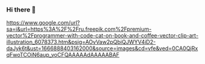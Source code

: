 ### Hi there 👋

https://www.google.com/url?sa=i&url=https%3A%2F%2Fru.freepik.com%2Fpremium-vector%2Fprogrammer-with-code-cat-on-book-and-coffee-vector-clip-art-illustration_6078373.htm&psig=AOvVaw2pQbiQJWYV4iD2-daJyk6t&ust=1666888403162000&source=images&cd=vfe&ved=0CA0QjRxqFwoTCOiN6aup_voCFQAAAAAdAAAAABAF
